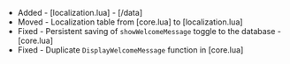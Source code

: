 - Added - [localization.lua] - [/data]
- Moved - Localization table from [core.lua] to [localization.lua]
- Fixed - Persistent saving of `showWelcomeMessage` toggle to the database - [core.lua]
- Fixed - Duplicate `DisplayWelcomeMessage` function in [core.lua]